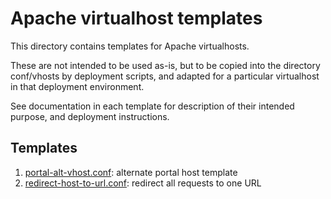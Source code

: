 # Apache virtualhost templates

This directory contains templates for Apache virtualhosts.

These are not intended to be used as-is, but to be copied into the directory
conf/vhosts by deployment scripts, and adapted for a particular virtualhost in
that deployment environment.

See documentation in each template for description of their intended purpose,
and deployment instructions.

## Templates

1. [portal-alt-vhost.conf](portal-alt-vhost.conf): alternate portal host template
2. [redirect-host-to-url.conf](redirect-host-to-url.conf): redirect all requests to one URL 
